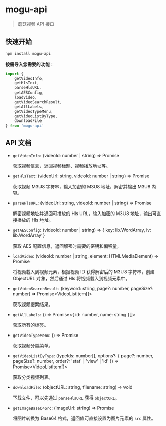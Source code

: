 # mogu-api

> 蘑菇视频 API 接口

## 快速开始

```bash
npm install mogu-api
```

**按需导入您需要的功能**：

```ts
import {
    getVideoInfo,
    getHlsText,
    parseHlsURL,
    getAESConfig,
    loadVideo,
    getVideoSearchResult,
    getAllLabels,
    getVideoTypeMenu,
    getVideoListByType,
    downloadFile
} from 'mogu-api'
```

## API 文档

- `getVideoInfo`: (videoId: number | string) => Promise<VideoInfo>
    
    获取视频信息，返回视频标题、视频播放地址等。 
- `getHlsText`: (videoUrl: string, videoId: number | string) => Promise<string>
    
    获取视频 M3U8 字符串，输入加密的 M3U8 地址，解密并输出 M3U8 内容。
- `parseHlsURL`: (videoUrl: string, videoId: number | string) => Promise<string>
    
    解密视频地址并返回可播放的 Hls URL，输入加密的 M3U8 地址，输出可直接播放的 Hls 地址。
- `getAESConfig`: (videoId: number | string) => { key: lib.WordArray, iv: lib.WordArray }
    
    获取 AES 配置信息，返回解密时需要的密钥和偏移量。
- `loadVideo`: (videoId: number | string, element: HTMLMediaElement) => Promise<void>
    
    将视频载入到视频元素，根据视频 ID 获得解密后的 M3U8 字符串，创建 ObjectURL 对象，然后通过 Hls 将视频载入到视频元素中。
- `getVideoSearchResult`: (keyword: string, page?: number, pageSize?: number) => Promise<VideoListItem[]>
    
    获取视频搜索结果。
- `getAllLabels`: () => Promise<{ id: number, name: string }[]>
    
    获取所有的标签。
- `getVideoTypeMenu`: () => Promise<VideoTypeMenu>
    
    获取视频分类菜单。
- `getVideoListByType`: (typeIds: number[], options?: { page?: number, pageSize?: number, order?: 'stat' | 'view' | 'id' }) => Promise<VideoListItem[]>

    获取分类视频列表。
- `downloadFile`: (objectURL: string, filename: string) => void
     
    下载文件，可以先通过 `parseHlsURL` 获得 `objectURL`。
- `getImageBase64Src`: (imageUrl: string) => Promise<string>

    将图片转换为 Base64 格式，返回值可直接设置为图片元素的 `src` 属性。

